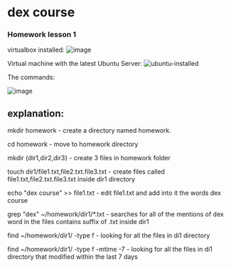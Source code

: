 # dex course
### Homework lesson 1

virtualbox installed:
![image](https://github.com/user-attachments/assets/fea2df6b-5b80-4a49-8b7b-71293af0801c)

Virtual machine with the latest Ubuntu Server:
![ubuntu-installed](https://github.com/user-attachments/assets/b103f351-953c-4303-bf5d-50f50eb9de64)

The commands:

![image](https://github.com/user-attachments/assets/fe4b7a05-283a-493d-9e20-cd09a415126a)

## explanation:

mkdir homework - create a directory named homework.

cd homework - move to homework directory

mkdir {dir1,dir2,dir3} - create 3 files in homework folder

touch dir1/file1.txt,file2.txt.file3.txt - create files called file1.txt,file2.txt.file3.txt inside dir1 directory

echo "dex course" >> file1.txt - edit file1.txt and add into it the words dex course

grep "dex" ~/homework/dir1/*.txt - searches for all of the mentions of dex word in the files contains suffix of .txt inside dir1

find ~/homework/dir1/ -type f - looking for all the files in di1 directory

find ~/homework/dir1/ -type f -mtime -7  - looking for all the files in di1 directory that modified within the last 7 days
